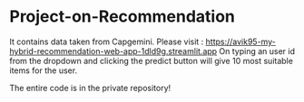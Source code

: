 # Project-on-Recommendation
It contains data taken from Capgemini.
Please visit : https://avik95-my-hybrid-recommendation-web-app-1dld9g.streamlit.app
On typing an user id from the dropdown and clicking the predict button will give 10 most suitable items for the user.

The entire code is in the private repository!
